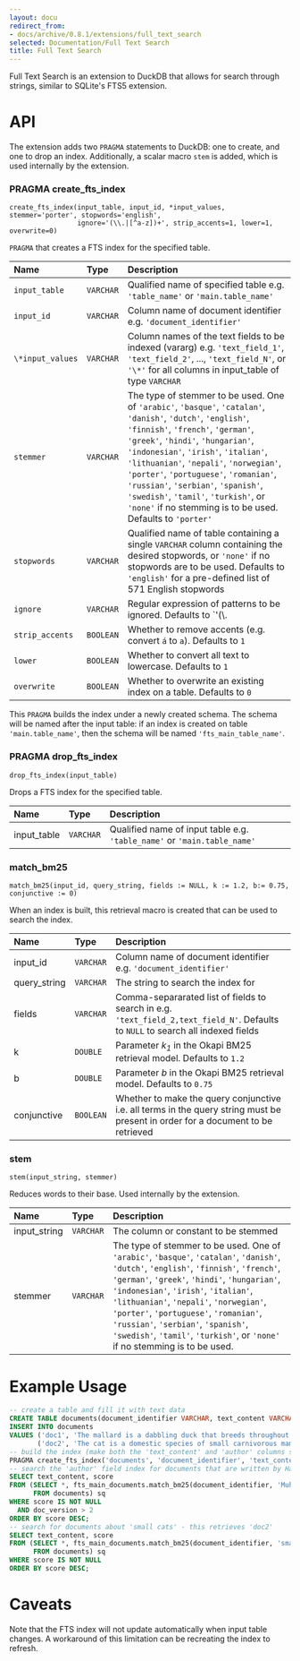 ```yaml
---
layout: docu
redirect_from:
- docs/archive/0.8.1/extensions/full_text_search
selected: Documentation/Full Text Search
title: Full Text Search
---
```


Full Text Search is an extension to DuckDB that allows for search through strings, similar to SQLite's FTS5 extension.  

# API
The extension adds two `PRAGMA` statements to DuckDB: one to create, and one to drop an index. Additionally, a scalar macro `stem` is added, which is used internally by the extension.

### PRAGMA create_fts_index
```
create_fts_index(input_table, input_id, *input_values, stemmer='porter', stopwords='english',
                 ignore='(\\.|[^a-z])+', strip_accents=1, lower=1, overwrite=0)
```
`PRAGMA` that creates a FTS index for the specified table.

| Name | Type | Description |
|:--|:--|:--|
|`input_table`|`VARCHAR`|Qualified name of specified table e.g. `'table_name'` or `'main.table_name'`|
|`input_id`|`VARCHAR`|Column name of document identifier e.g. `'document_identifier'`|
|`\*input_values`|`VARCHAR`|Column names of the text fields to be indexed (vararg) e.g. `'text_field_1'`, `'text_field_2'`, ..., `'text_field_N'`, or `'\*'` for all columns in input_table of type `VARCHAR`|
|`stemmer`|`VARCHAR`|The type of stemmer to be used. One of `'arabic'`, `'basque'`, `'catalan'`, `'danish'`, `'dutch'`, `'english'`, `'finnish'`, `'french'`, `'german'`, `'greek'`, `'hindi'`, `'hungarian'`, `'indonesian'`, `'irish'`, `'italian'`, `'lithuanian'`, `'nepali'`, `'norwegian'`, `'porter'`, `'portuguese'`, `'romanian'`, `'russian'`, `'serbian'`, `'spanish'`, `'swedish'`, `'tamil'`, `'turkish'`, or `'none'` if no stemming is to be used. Defaults to `'porter'`|
|`stopwords`|`VARCHAR`|Qualified name of table containing a single `VARCHAR` column containing the desired stopwords, or `'none'` if no stopwords are to be used. Defaults to `'english'` for a pre-defined list of 571 English stopwords|
|`ignore`|`VARCHAR`|Regular expression of patterns to be ignored. Defaults to `'(\\.|[^a-z])+'`, ignoring all escaped and non-alphabetic lowercase characters|
|`strip_accents`|`BOOLEAN`|Whether to remove accents (e.g. convert `á` to `a`). Defaults to `1`|
|`lower`|`BOOLEAN`|Whether to convert all text to lowercase. Defaults to `1`|
|`overwrite`|`BOOLEAN`|Whether to overwrite an existing index on a table. Defaults to `0`|

This `PRAGMA` builds the index under a newly created schema. The schema will be named after the input table: if an index is created on table `'main.table_name'`, then the schema will be named `'fts_main_table_name'`.

### PRAGMA drop_fts_index
```
drop_fts_index(input_table)
```

Drops a FTS index for the specified table.

| Name | Type | Description |
|:--|:--|:--|
|input_table|`VARCHAR`|Qualified name of input table e.g. `'table_name'` or `'main.table_name'`|

### match_bm25
```
match_bm25(input_id, query_string, fields := NULL, k := 1.2, b:= 0.75, conjunctive := 0)
```
When an index is built, this retrieval macro is created that can be used to search the index.

| Name | Type | Description |
|:--|:--|:--|
|input_id|`VARCHAR`|Column name of document identifier e.g. `'document_identifier'`|
|query_string|`VARCHAR`|The string to search the index for|
|fields|`VARCHAR`|Comma-separarated list of fields to search in e.g. `'text_field_2,text_field_N'`. Defaults to `NULL` to search all indexed fields|
|k|`DOUBLE`|Parameter _k<sub>1</sub>_ in the Okapi BM25 retrieval model. Defaults to `1.2`|
|b|`DOUBLE`|Parameter _b_ in the Okapi BM25 retrieval model. Defaults to `0.75`|
|conjunctive|`BOOLEAN`|Whether to make the query conjunctive i.e. all terms in the query string must be present in order for a document to be retrieved|

### stem
```
stem(input_string, stemmer)
```
Reduces words to their base. Used internally by the extension.

| Name | Type | Description |
|:--|:--|:--|
|input_string|`VARCHAR`|The column or constant to be stemmed|
|stemmer|`VARCHAR`|The type of stemmer to be used. One of `'arabic'`, `'basque'`, `'catalan'`, `'danish'`, `'dutch'`, `'english'`, `'finnish'`, `'french'`, `'german'`, `'greek'`, `'hindi'`, `'hungarian'`, `'indonesian'`, `'irish'`, `'italian'`, `'lithuanian'`, `'nepali'`, `'norwegian'`, `'porter'`, `'portuguese'`, `'romanian'`, `'russian'`, `'serbian'`, `'spanish'`, `'swedish'`, `'tamil'`, `'turkish'`, or `'none'` if no stemming is to be used.|


# Example Usage

```sql
-- create a table and fill it with text data
CREATE TABLE documents(document_identifier VARCHAR, text_content VARCHAR, author VARCHAR, doc_version INTEGER);
INSERT INTO documents
VALUES ('doc1', 'The mallard is a dabbling duck that breeds throughout the temperate.','Hannes Mühleisen', 3),
       ('doc2', 'The cat is a domestic species of small carnivorous mammal.', 'Laurens Kuiper', 2);
-- build the index (make both the 'text_content' and 'author' columns searchable)
PRAGMA create_fts_index('documents', 'document_identifier', 'text_content', 'author');
-- search the 'author' field index for documents that are written by Hannes - this retrieves 'doc1'
SELECT text_content, score
FROM (SELECT *, fts_main_documents.match_bm25(document_identifier, 'Muhleisen', fields := 'author') AS score
      FROM documents) sq
WHERE score IS NOT NULL
  AND doc_version > 2
ORDER BY score DESC;
-- search for documents about 'small cats' - this retrieves 'doc2'
SELECT text_content, score
FROM (SELECT *, fts_main_documents.match_bm25(document_identifier, 'small cats') AS score
      FROM documents) sq
WHERE score IS NOT NULL
ORDER BY score DESC;
```

# Caveats

Note that the FTS index will not update automatically when input table changes. A workaround of this limitation can be recreating the index to refresh.